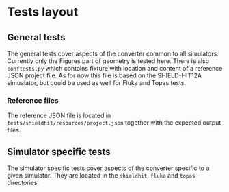 # Tests layout

## General tests

The general tests cover aspects of the converter common to all simulators.
Currently only the Figures part of geometry is tested here.
There is also `conftests.py` which contains fixture with location and content of a reference JSON project file.
As for now this file is based on the SHIELD-HIT12A simualator, but could be used as well for Fluka and Topas tests.

### Reference files

The reference JSON file is located in `tests/shieldhit/resources/project.json` together with the expected output files.

## Simulator specific tests

The simulator specific tests cover aspects of the converter specific to a given simulator. They are located in the `shieldhit`, `fluka` and `topas` directories.
